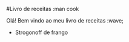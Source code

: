 #Livro de receitas :man cook

Olá! Bem vindo ao meu livro de receitas :wave;

 - Strogonoff de frango
